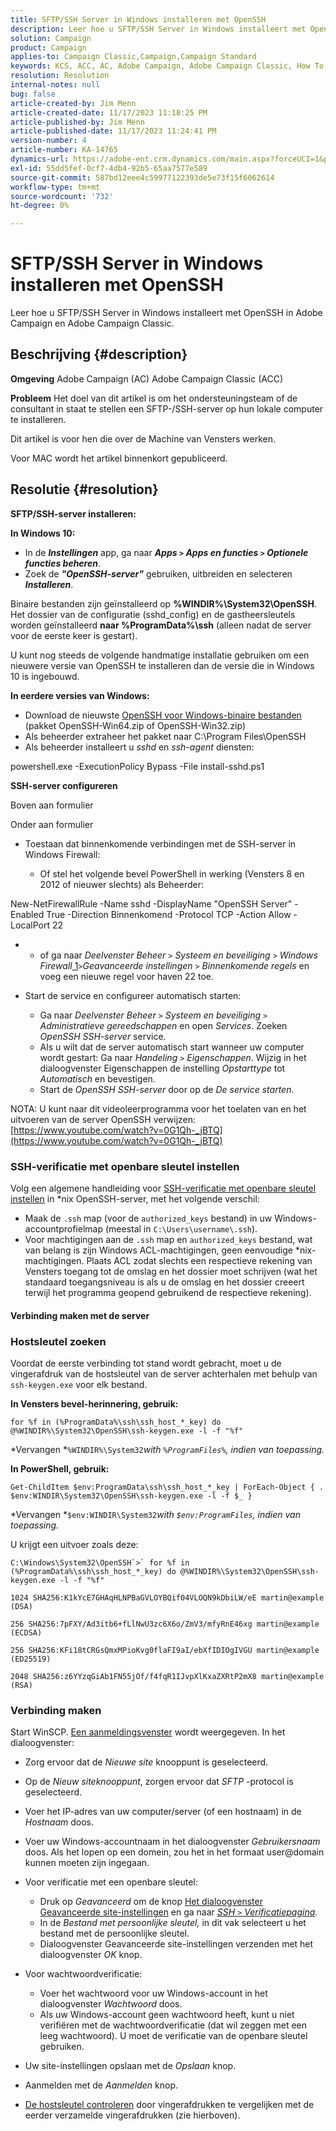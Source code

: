 ```yaml
---
title: SFTP/SSH Server in Windows installeren met OpenSSH
description: Leer hoe u SFTP/SSH Server in Windows installeert met OpenSSH in Adobe Campaign en Adobe Campaign Classic.
solution: Campaign
product: Campaign
applies-to: Campaign Classic,Campaign,Campaign Standard
keywords: KCS, ACC, AC, Adobe Campaign, Adobe Campaign Classic, How To, Install SFTP/SSH Server, Windows, OpenSSH
resolution: Resolution
internal-notes: null
bug: false
article-created-by: Jim Menn
article-created-date: 11/17/2023 11:18:25 PM
article-published-by: Jim Menn
article-published-date: 11/17/2023 11:24:41 PM
version-number: 4
article-number: KA-14765
dynamics-url: https://adobe-ent.crm.dynamics.com/main.aspx?forceUCI=1&pagetype=entityrecord&etn=knowledgearticle&id=1e189596-9f85-ee11-8179-6045bd006268
exl-id: 55dd5fef-0cf7-4db4-92b5-65aa7577e589
source-git-commit: 587bd12eee4c59977122393de5e73f15f6062614
workflow-type: tm+mt
source-wordcount: '732'
ht-degree: 0%

---
```


# SFTP/SSH Server in Windows installeren met OpenSSH


Leer hoe u SFTP/SSH Server in Windows installeert met OpenSSH in Adobe Campaign en Adobe Campaign Classic.

## Beschrijving {#description}


<b>Omgeving</b>
Adobe Campaign (AC) Adobe Campaign Classic (ACC)

<b>Probleem</b>
Het doel van dit artikel is om het ondersteuningsteam of de consultant in staat te stellen een SFTP-/SSH-server op hun lokale computer te installeren.

Dit artikel is voor hen die over de Machine van Vensters werken.

Voor MAC wordt het artikel binnenkort gepubliceerd.


## Resolutie {#resolution}


<b>SFTP/SSH-server installeren:</b>

<b>In Windows 10:</b>

- In de <b>*Instellingen</b>* app, ga naar <b>*Apps `>`  Apps en functies `>`  Optionele functies beheren</b>*.
- Zoek de <b>*&quot;OpenSSH-server&quot;</b>* gebruiken, uitbreiden en selecteren <b>*Installeren</b>*.


Binaire bestanden zijn geïnstalleerd op <b>%WINDIR%\System32\OpenSSH</b>. Het dossier van de configuratie (sshd_config) en de gastheersleutels worden geïnstalleerd <b>naar %ProgramData%\ssh</b> (alleen nadat de server voor de eerste keer is gestart).

U kunt nog steeds de volgende handmatige installatie gebruiken om een nieuwere versie van OpenSSH te installeren dan de versie die in Windows 10 is ingebouwd.

<b>In eerdere versies van Windows:</b>

- Download de nieuwste [OpenSSH voor Windows-binaire bestanden](https://github.com/PowerShell/Win32-OpenSSH/releases "https://github.com/PowerShell/Win32-OpenSSH/releases") (pakket OpenSSH-Win64.zip of OpenSSH-Win32.zip)
- Als beheerder extraheer het pakket naar C:\Program Files\OpenSSH
- Als beheerder installeert u *sshd* en *ssh-agent* diensten:


powershell.exe -ExecutionPolicy Bypass -File install-sshd.ps1



<b>SSH-server configureren</b>

Boven aan formulier

Onder aan formulier

- Toestaan dat binnenkomende verbindingen met de SSH-server in Windows Firewall:

   - Of stel het volgende bevel PowerShell in werking (Vensters 8 en 2012 of nieuwer slechts) als Beheerder:


New-NetFirewallRule -Name sshd -DisplayName &quot;OpenSSH Server&quot; -Enabled True -Direction Binnenkomend -Protocol TCP -Action Allow -LocalPort 22

- 
   - of ga naar *Deelvenster Beheer `>`  Systeem en beveiliging `>`  Windows Firewall*[ 1](https://winscp.net/eng/docs/guide_windows_openssh_server#fn1)*`>`Geavanceerde instellingen `>`  Binnenkomende regels* en voeg een nieuwe regel voor haven 22 toe.
- Start de service en configureer automatisch starten:

   - Ga naar *Deelvenster Beheer `>`  Systeem en beveiliging `>`  Administratieve gereedschappen* en open *Services*. Zoeken *OpenSSH SSH-server* service.
   - Als u wilt dat de server automatisch start wanneer uw computer wordt gestart: Ga naar *Handeling `>`  Eigenschappen*. Wijzig in het dialoogvenster Eigenschappen de instelling *Opstarttype* tot *Automatisch* en bevestigen.
   - Start de *OpenSSH SSH-server* door op de *De service starten*.


NOTA: U kunt naar dit videoleerprogramma voor het toelaten van en het uitvoeren van de server OpenSSH verwijzen: [https://www.youtube.com/watch?v=0G1Qh-_jBTQ](https://www.youtube.com/watch?v=0G1Qh-_jBTQ)





### SSH-verificatie met openbare sleutel instellen



Volg een algemene handleiding voor [SSH-verificatie met openbare sleutel instellen](https://winscp.net/eng/docs/guide_public_key) in \*nix OpenSSH-server, met het volgende verschil:

- Maak de `.ssh` map (voor de `authorized_keys` bestand) in uw Windows-accountprofielmap (meestal in `C:\Users\username\.ssh`).
- Voor machtigingen aan de `.ssh` map en `authorized_keys` bestand, wat van belang is zijn Windows ACL-machtigingen, geen eenvoudige \*nix-machtigingen. Plaats ACL zodat slechts een respectieve rekening van Vensters toegang tot de omslag en het dossier moet schrijven (wat het standaard toegangsniveau is als u de omslag en het dossier creeert terwijl het programma geopend gebruikend de respectieve rekening).




#### Verbinding maken met de server



### <b>Hostsleutel zoeken</b>

Voordat de eerste verbinding tot stand wordt gebracht, moet u de vingerafdruk van de hostsleutel van de server achterhalen met behulp van `ssh-keygen.exe` voor elk bestand.

<b>In Vensters bevel-herinnering, gebruik: </b>


```
for %f in (%ProgramData%\ssh\ssh_host_*_key) do @%WINDIR%\System32\OpenSSH\ssh-keygen.exe -l -f "%f"
```


*Vervangen *`%WINDIR%\System32`*with *`%ProgramFiles%`*, indien van toepassing.*

<b>In PowerShell, gebruik: </b>


```
Get-ChildItem $env:ProgramData\ssh\ssh_host_*_key | ForEach-Object { . $env:WINDIR\System32\OpenSSH\ssh-keygen.exe -l -f $_ }
```


*Vervangen *`$env:WINDIR\System32`*with *`$env:ProgramFiles`*, indien van toepassing.*

U krijgt een uitvoer zoals deze:


```
C:\Windows\System32\OpenSSH`>` for %f in (%ProgramData%\ssh\ssh_host_*_key) do @%WINDIR%\System32\OpenSSH\ssh-keygen.exe -l -f "%f"
```



```
1024 SHA256:K1kYcE7GHAqHLNPBaGVLOYBQif04VLOQN9kDbiLW/eE martin@example (DSA)
```



```
256 SHA256:7pFXY/Ad3itb6+fLlNwU3zc6X6o/ZmV3/mfyRnE46xg martin@example (ECDSA)
```



```
256 SHA256:KFi18tCRGsQmxMPioKvg0flaFI9aI/ebXfIDIOgIVGU martin@example (ED25519)
```



```
2048 SHA256:z6YYzqGiAb1FN55jOf/f4fqR1IJvpXlKxaZXRtP2mX8 martin@example (RSA)
```




### Verbinding maken



Start WinSCP. [Een aanmeldingsvenster](https://winscp.net/eng/docs/ui_login) wordt weergegeven. In het dialoogvenster:

- Zorg ervoor dat de *Nieuwe site* knooppunt is geselecteerd.
- Op de *Nieuw siteknooppunt*, zorgen ervoor dat *SFTP* -protocol is geselecteerd.
- Voer het IP-adres van uw computer/server (of een hostnaam) in de *Hostnaam* doos.
- Voer uw Windows-accountnaam in het dialoogvenster *Gebruikersnaam* doos. Als het lopen op een domein, zou het in het formaat user@domain kunnen moeten zijn ingegaan.
- Voor verificatie met een openbare sleutel:

   - Druk op *Geavanceerd* om de knop [Het dialoogvenster Geavanceerde site-instellingen](https://winscp.net/eng/docs/ui_login_advanced) en ga naar *[SSH `>`  Verificatiepagina](https://winscp.net/eng/docs/ui_login_authentication)*.
   - In de *Bestand met persoonlijke sleutel,* in dit vak selecteert u het bestand met de persoonlijke sleutel.
   - Dialoogvenster Geavanceerde site-instellingen verzenden met het dialoogvenster *OK* knop.
- Voor wachtwoordverificatie:

   - Voer het wachtwoord voor uw Windows-account in het dialoogvenster *Wachtwoord* doos.
   - Als uw Windows-account geen wachtwoord heeft, kunt u niet verifiëren met de wachtwoordverificatie (dat wil zeggen met een leeg wachtwoord). U moet de verificatie van de openbare sleutel gebruiken.
- Uw site-instellingen opslaan met de *Opslaan* knop.
- Aanmelden met de *Aanmelden* knop.
- [De hostsleutel controleren](https://winscp.net/eng/docs/ssh_verifying_the_host_key) door vingerafdrukken te vergelijken met de eerder verzamelde vingerafdrukken (zie hierboven).
